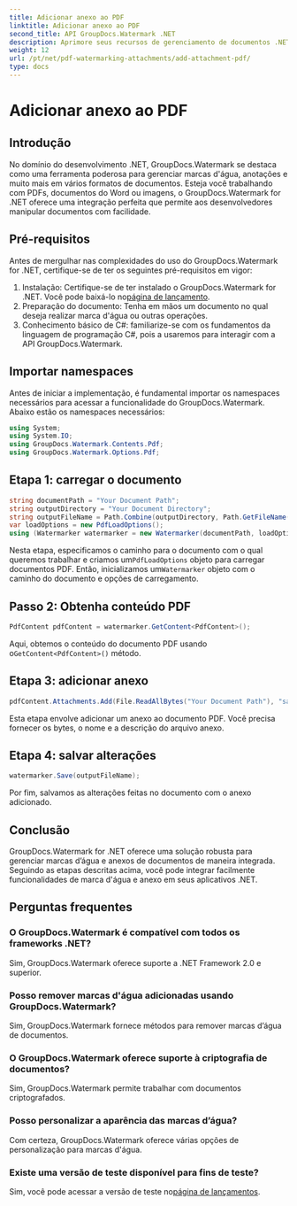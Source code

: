 ```yaml
---
title: Adicionar anexo ao PDF
linktitle: Adicionar anexo ao PDF
second_title: API GroupDocs.Watermark .NET
description: Aprimore seus recursos de gerenciamento de documentos .NET com GroupDocs.Watermark para marcas d'água e manuseio de anexos perfeitos.
weight: 12
url: /pt/net/pdf-watermarking-attachments/add-attachment-pdf/
type: docs
---
```

# Adicionar anexo ao PDF

## Introdução
No domínio do desenvolvimento .NET, GroupDocs.Watermark se destaca como uma ferramenta poderosa para gerenciar marcas d'água, anotações e muito mais em vários formatos de documentos. Esteja você trabalhando com PDFs, documentos do Word ou imagens, o GroupDocs.Watermark for .NET oferece uma integração perfeita que permite aos desenvolvedores manipular documentos com facilidade.
## Pré-requisitos
Antes de mergulhar nas complexidades do uso do GroupDocs.Watermark for .NET, certifique-se de ter os seguintes pré-requisitos em vigor:
1.  Instalação: Certifique-se de ter instalado o GroupDocs.Watermark for .NET. Você pode baixá-lo no[página de lançamento](https://releases.groupdocs.com/Watermark/net/).
2. Preparação do documento: Tenha em mãos um documento no qual deseja realizar marca d'água ou outras operações.
3. Conhecimento básico de C#: familiarize-se com os fundamentos da linguagem de programação C#, pois a usaremos para interagir com a API GroupDocs.Watermark.

## Importar namespaces
Antes de iniciar a implementação, é fundamental importar os namespaces necessários para acessar a funcionalidade do GroupDocs.Watermark. Abaixo estão os namespaces necessários:
```csharp
using System;
using System.IO;
using GroupDocs.Watermark.Contents.Pdf;
using GroupDocs.Watermark.Options.Pdf;
```
## Etapa 1: carregar o documento
```csharp
string documentPath = "Your Document Path";
string outputDirectory = "Your Document Directory";
string outputFileName = Path.Combine(outputDirectory, Path.GetFileName(documentPath));
var loadOptions = new PdfLoadOptions();
using (Watermarker watermarker = new Watermarker(documentPath, loadOptions))
```
 Nesta etapa, especificamos o caminho para o documento com o qual queremos trabalhar e criamos um`PdfLoadOptions` objeto para carregar documentos PDF. Então, inicializamos um`Watermarker` objeto com o caminho do documento e opções de carregamento.
## Passo 2: Obtenha conteúdo PDF
```csharp
PdfContent pdfContent = watermarker.GetContent<PdfContent>();
```
 Aqui, obtemos o conteúdo do documento PDF usando o`GetContent<PdfContent>()` método.
## Etapa 3: adicionar anexo
```csharp
pdfContent.Attachments.Add(File.ReadAllBytes("Your Document Path"), "sample doc", "sample doc as attachment");
```
Esta etapa envolve adicionar um anexo ao documento PDF. Você precisa fornecer os bytes, o nome e a descrição do arquivo anexo.
## Etapa 4: salvar alterações
```csharp
watermarker.Save(outputFileName);
```
Por fim, salvamos as alterações feitas no documento com o anexo adicionado.

## Conclusão
GroupDocs.Watermark for .NET oferece uma solução robusta para gerenciar marcas d’água e anexos de documentos de maneira integrada. Seguindo as etapas descritas acima, você pode integrar facilmente funcionalidades de marca d'água e anexo em seus aplicativos .NET.
## Perguntas frequentes
### O GroupDocs.Watermark é compatível com todos os frameworks .NET?
Sim, GroupDocs.Watermark oferece suporte a .NET Framework 2.0 e superior.
### Posso remover marcas d'água adicionadas usando GroupDocs.Watermark?
Sim, GroupDocs.Watermark fornece métodos para remover marcas d’água de documentos.
### O GroupDocs.Watermark oferece suporte à criptografia de documentos?
Sim, GroupDocs.Watermark permite trabalhar com documentos criptografados.
### Posso personalizar a aparência das marcas d’água?
Com certeza, GroupDocs.Watermark oferece várias opções de personalização para marcas d'água.
### Existe uma versão de teste disponível para fins de teste?
 Sim, você pode acessar a versão de teste no[página de lançamentos](https://releases.groupdocs.com/).